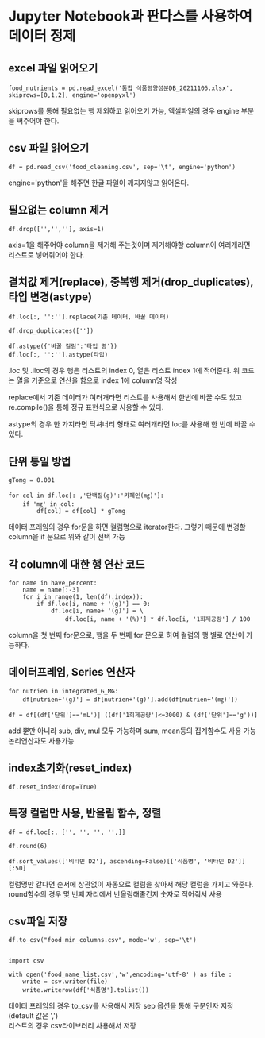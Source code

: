 Jupyter Notebook과 판다스를 사용하여 데이터 정제
=============

excel 파일 읽어오기
-------------
```
food_nutrients = pd.read_excel('통합 식품영양성분DB_20211106.xlsx', skiprows=[0,1,2], engine='openpyxl')
```
skiprows를 통해 필요없는 행 제외하고 읽어오기 가능, 엑셀파일의 경우 engine 부분을 써주어야 한다.

csv 파일 읽어오기
-------------
```
df = pd.read_csv('food_cleaning.csv', sep='\t', engine='python')
```
engine='python'을 해주면 한글 파일이 깨지지않고 읽어온다.

필요없는 column 제거
-------------
```
df.drop(['','',''], axis=1)
```
axis=1을 해주어야 column을 제거해 주는것이며 제거해야할 column이 여러개라면 리스트로 넣어줘어야 한다.

결치값 제거(replace), 중복행 제거(drop_duplicates), 타입 변경(astype)
-------------
```
df.loc[:, '':''].replace(기존 데이터, 바꿀 데이터)

df.drop_duplicates([''])

df.astype({'바꿀 컬럼':'타입 명'})
df.loc[:, '':''].astype(타입)
```
.loc 및 .iloc의 경우 행은 리스트의 index 0, 열은 리스트 index 1에 적어준다.
위 코드는 열을 기준으로 연산을 함으로 index 1에 column명 작성 

replace에서 기존 데이터가 여러개라면 리스트를 사용해서 한번에 바꿀 수도 있고
re.compile()을 통해 정규 표현식으로 사용할 수 있다.

astype의 경우 한 가지라면 딕셔너리 형태로 여러개라면 loc를 사용해 한 번에 바꿀 수 있다.

단위 통일 방법
-------------
```
gTomg = 0.001

for col in df.loc[: ,'단백질(g)':'카페인(㎎)']:
    if '㎎' in col:
        df[col] = df[col] * gTomg
```
데이터 프래임의 경우 for문을 하면 컬럼명으로 iterator한다.
그렇기 때문에 변경할 column을 if 문으로 위와 같이 선택 가능

각 column에 대한 행 연산 코드
-------------
```
for name in have_percent:
    name = name[:-3]
    for i in range(1, len(df).index)):
        if df.loc[i, name + '(g)'] == 0:
            df.loc[i, name+ '(g)'] = \
                df.loc[i, name + '(%)'] * df.loc[i, '1회제공량'] / 100
```
column을 첫 번째 for문으로, 행을 두 번째 for 문으로 하여 컬럼의 행 별로 연산이 가능하다.


데이터프레임, Series 연산자
-------------
```
for nutrien in integrated_G_MG:
    df[nutrien+'(g)'] = df[nutrien+'(g)'].add(df[nutrien+'(㎎)'])

df = df[(df['단위']=='mL')| ((df['1회제공량']<=3000) & (df['단위']=='g'))]
```
add 뿐만 아니라 sub, div, mul 모두 가능하며 sum, mean등의 집계함수도 사용 가능  
논리연산자도 사용가능 


index초기화(reset_index)
-------------
```
df.reset_index(drop=True)
```

특정 컬럼만 사용, 반올림 함수, 정렬
-------------
```
df = df.loc[:, ['', '', '', '',]]

df.round(6)

df.sort_values(['비타민 D2'], ascending=False)[['식품명', '비타민 D2']][:50]
```
컬럼명만 같다면 순서에 상관없이 자동으로 컬럼을 찾아서 해당 컬럼을 가지고 와준다.  
round함수의 경우 몇 번째 자리에서 반올림해줄건지 숫자로 적어줘서 사용  

csv파일 저장
-------------
```
df.to_csv("food_min_columns.csv", mode='w', sep='\t')


import csv

with open('food_name_list.csv','w',encoding='utf-8' ) as file :
    write = csv.writer(file)
    write.writerow(df['식품명'].tolist())

```
데이터 프레임의 경우 to_csv를 사용해서 저장 sep 옵션을 통해 구분인자 지정(default 값은 ',')  
리스트의 경우 csv라이브러리 사용해서 저장








